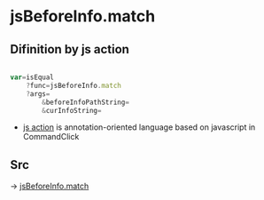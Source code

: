 # jsBeforeInfo.match

## Difinition by js action

```js.js

var=isEqual
	?func=jsBeforeInfo.match
	?args=
		&beforeInfoPathString=
		&curInfoString=
```

- [js action]() is annotation-oriented language based on javascript in CommandClick

## Src

-> [jsBeforeInfo.match](https://github.com/puutaro/CommandClick/blob/master/app/src/main/java/com/puutaro/commandclick/fragment_lib/terminal_fragment/js_interface/judge/JsBeforeInfo.kt#L12)


